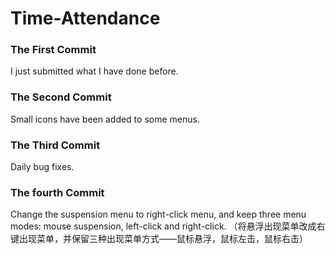 # Time-Attendance
### The First Commit
I just submitted what I have done before.
 
### The Second Commit
Small icons have been added to some menus.

### The Third Commit
Daily bug fixes.

### The fourth Commit
Change the suspension menu to right-click menu, and keep three menu modes: mouse suspension, left-click and right-click.
（将悬浮出现菜单改成右键出现菜单，并保留三种出现菜单方式——鼠标悬浮，鼠标左击，鼠标右击）
